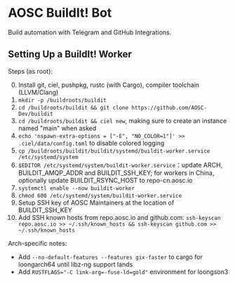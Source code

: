 # AOSC BuildIt! Bot

Build automation with Telegram and GitHub Integrations.

## Setting Up a BuildIt! Worker

Steps (as root):

0. Install git, ciel, pushpkg, rustc (with Cargo), compiler toolchain (LLVM/Clang)
1. `mkdir -p /buildroots/buildit`
2. `cd /buildroots/buildit && git clone https://github.com/AOSC-Dev/buildit`
3. `cd /buildroots/buildit && ciel new`, making sure to create an instance named "main" when asked
4. `echo 'nspawn-extra-options = ["-E", "NO_COLOR=1"]' >> .ciel/data/config.toml` to disable colored logging
5. `cp /buildroots/buildit/buildit/systemd/buildit-worker.service /etc/systemd/system`
6. `$EDITOR /etc/systemd/system/buildit-worker.service`：update ARCH, BUILDIT_AMQP_ADDR and BUILDIT_SSH_KEY; for workers in China, optionally update BUILDIT_RSYNC_HOST to repo-cn.aosc.io
7. `systemctl enable --now buildit-worker`
8. `chmod 600 /etc/systemd/system/buildit-worker.service`
9. Setup SSH key of AOSC Maintainers at the location of BUILDIT_SSH_KEY
10. Add SSH known hosts from repo.aosc.io and github.com: `ssh-keyscan repo.aosc.io >> ~/.ssh/known_hosts && ssh-keyscan github.com >> ~/.ssh/known_hosts`

Arch-specific notes:

- Add `--no-default-features --features gix-faster` to cargo for loongarch64 until libz-ng support lands
- Add `RUSTFLAGS="-C link-arg=-fuse-ld=gold"` environment for loongson3
